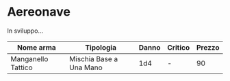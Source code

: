 # Aereonave

In sviluppo...

| Nome arma | Tipologia | Danno | Critico | Prezzo |
| --- | --- | --- | --- | --- |
| Manganello Tattico | 	Mischia Base a Una Mano | 1d4 | - | 90 |